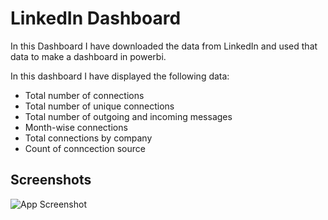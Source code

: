# LinkedIn Dashboard

In this Dashboard I have downloaded the data from LinkedIn and used that data to make a dashboard in powerbi.

In this dashboard I have displayed the following data:

* Total number of connections
* Total number of unique connections
* Total number of outgoing and incoming messages
* Month-wise connections
* Total connections by company
* Count of conncection source
 
## Screenshots

![App Screenshot](https://static-ssl.businessinsider.com/image/5d72c3b72e22af1e2428c9f7-1440/3-how-to-export-linkedin-contacts.png)

  
